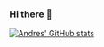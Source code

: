 ### Hi there 👋
[![Andres' GitHub stats](https://github-readme-stats.vercel.app/api?username=afarangurens&hide=prs&count_private=true)](https://github.com/afarangurens/github-readme-stats)
<!--
**afarangurens/afarangurens** is a ✨ _special_ ✨ repository because its `README.md` (this file) appears on your GitHub profile.


-->
